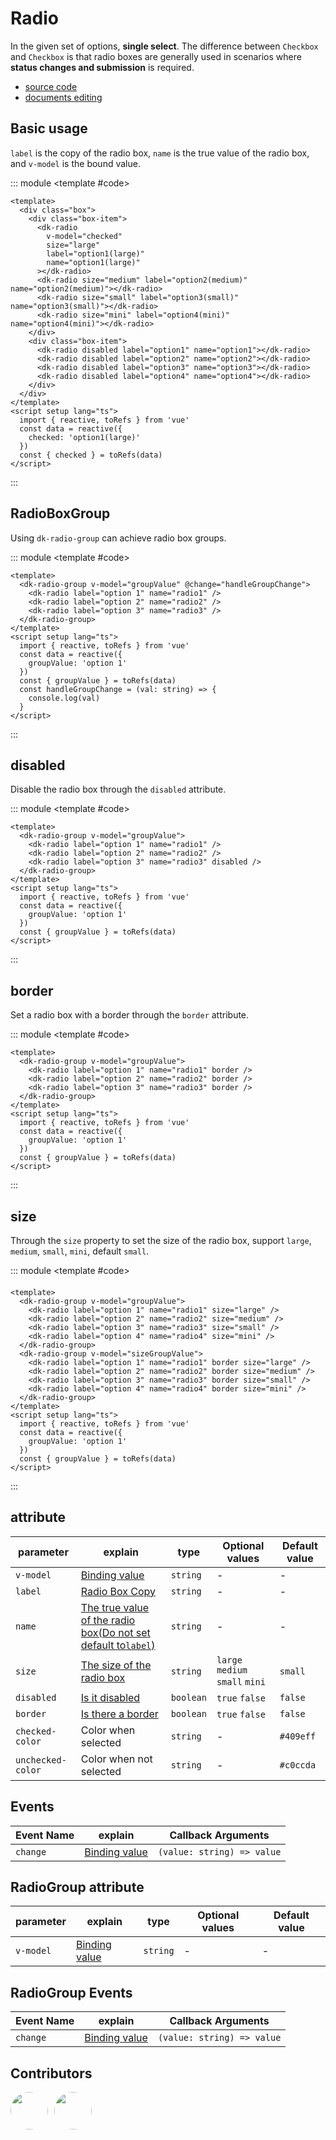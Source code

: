 # Radio

In the given set of options, **single select**. The difference between `Checkbox` and `Checkbox` is that radio boxes are generally used in scenarios where **status changes and submission** is required.

- [source code](https://github.com/dk-plus-ui/dk-plus-ui/tree/master/packages/components/radio)
- [documents editing](https://github.com/dk-plus-ui/dk-plus-ui/blob/master/docs/en/components/radio.md)

## <a id='Basicusage'>Basic usage</a>

`label` is the copy of the radio box, `name` is the true value of the radio box, and `v-model` is the bound value.

::: module
<template #code>

<div class='box'>
  <div class='box-item'>
    <dk-radio v-model='checked' size='large' label='option1(large)' name='option1(large)'></dk-radio>
    <dk-radio size='medium' label='option2(medium)' name='option2(medium)'></dk-radio>
    <dk-radio size='small' label='option3(small)' name='option3(small)'></dk-radio>
    <dk-radio size='mini' label='option4(mini)' name='option4(mini)'></dk-radio>
  </div>
  <div class='box-item'>
    <dk-radio disabled label='option1' name='option1'></dk-radio>
    <dk-radio disabled label='option2' name='option2'></dk-radio>
    <dk-radio disabled label='option3' name='option3'></dk-radio>
    <dk-radio disabled label='option4' name='option4'></dk-radio>
  </div>
</div>
</template>

```vue
<template>
  <div class="box">
    <div class="box-item">
      <dk-radio
        v-model="checked"
        size="large"
        label="option1(large)"
        name="option1(large)"
      ></dk-radio>
      <dk-radio size="medium" label="option2(medium)" name="option2(medium)"></dk-radio>
      <dk-radio size="small" label="option3(small)" name="option3(small)"></dk-radio>
      <dk-radio size="mini" label="option4(mini)" name="option4(mini)"></dk-radio>
    </div>
    <div class="box-item">
      <dk-radio disabled label="option1" name="option1"></dk-radio>
      <dk-radio disabled label="option2" name="option2"></dk-radio>
      <dk-radio disabled label="option3" name="option3"></dk-radio>
      <dk-radio disabled label="option4" name="option4"></dk-radio>
    </div>
  </div>
</template>
<script setup lang="ts">
  import { reactive, toRefs } from 'vue'
  const data = reactive({
    checked: 'option1(large)'
  })
  const { checked } = toRefs(data)
</script>
```

:::

## <a id='Radio-Box-Group'>RadioBoxGroup</a>

Using `dk-radio-group` can achieve radio box groups.

::: module
<template #code>
<dk-radio-group v-model="groupValue">
<dk-radio label="option 1" name="radio1" />
<dk-radio label="option 2" name="radio2" />
<dk-radio label="option 3" name="radio3" />
</dk-radio-group>
</template>

```vue
<template>
  <dk-radio-group v-model="groupValue" @change="handleGroupChange">
    <dk-radio label="option 1" name="radio1" />
    <dk-radio label="option 2" name="radio2" />
    <dk-radio label="option 3" name="radio3" />
  </dk-radio-group>
</template>
<script setup lang="ts">
  import { reactive, toRefs } from 'vue'
  const data = reactive({
    groupValue: 'option 1'
  })
  const { groupValue } = toRefs(data)
  const handleGroupChange = (val: string) => {
    console.log(val)
  }
</script>
```

:::

## <a id='disabled'>disabled</a>

Disable the radio box through the `disabled` attribute.

::: module
<template #code>
<dk-radio-group v-model="disabledGroupValue">
<dk-radio label="option 1" name="radio1" />
<dk-radio label="option 2" name="radio2" />
<dk-radio label="option 3" name="radio3" disabled />
</dk-radio-group>
</template>

```vue
<template>
  <dk-radio-group v-model="groupValue">
    <dk-radio label="option 1" name="radio1" />
    <dk-radio label="option 2" name="radio2" />
    <dk-radio label="option 3" name="radio3" disabled />
  </dk-radio-group>
</template>
<script setup lang="ts">
  import { reactive, toRefs } from 'vue'
  const data = reactive({
    groupValue: 'option 1'
  })
  const { groupValue } = toRefs(data)
</script>
```

:::

## <a id='border'>border</a>

Set a radio box with a border through the `border` attribute.

::: module
<template #code>
<dk-radio-group v-model="borderGroupValue">
<dk-radio label="option 1" name="radio1" border />
<dk-radio label="option 2" name="radio2" border />
<dk-radio label="option 3" name="radio3" border />
</dk-radio-group>
</template>

```vue
<template>
  <dk-radio-group v-model="groupValue">
    <dk-radio label="option 1" name="radio1" border />
    <dk-radio label="option 2" name="radio2" border />
    <dk-radio label="option 3" name="radio3" border />
  </dk-radio-group>
</template>
<script setup lang="ts">
  import { reactive, toRefs } from 'vue'
  const data = reactive({
    groupValue: 'option 1'
  })
  const { groupValue } = toRefs(data)
</script>
```

:::

## <a id='size'>size</a>

Through the `size` property to set the size of the radio box, support `large`, `medium`, `small`, `mini`, default `small`.

::: module
<template #code>
<dk-radio-group v-model="sizeGroupValue">
<dk-radio label="option 1" name="radio1" size="large" />
<dk-radio label="option 2" name="radio2" size="medium" />
<dk-radio label="option 3" name="radio3" size="small" />
<dk-radio label="option 4" name="radio4" size="mini" />
</dk-radio-group>

<div style='margin-top: 20px'></div>
<dk-radio-group v-model="sizeGroupValue">
<dk-radio label="option 1" name="radio1" border size="large" />
<dk-radio label="option 2" name="radio2" border size="medium" />
<dk-radio label="option 3" name="radio3" border size="small" />
<dk-radio label="option 4" name="radio4" border size="mini" />
</dk-radio-group>
</template>

```vue
<template>
  <dk-radio-group v-model="groupValue">
    <dk-radio label="option 1" name="radio1" size="large" />
    <dk-radio label="option 2" name="radio2" size="medium" />
    <dk-radio label="option 3" name="radio3" size="small" />
    <dk-radio label="option 4" name="radio4" size="mini" />
  </dk-radio-group>
  <dk-radio-group v-model="sizeGroupValue">
    <dk-radio label="option 1" name="radio1" border size="large" />
    <dk-radio label="option 2" name="radio2" border size="medium" />
    <dk-radio label="option 3" name="radio3" border size="small" />
    <dk-radio label="option 4" name="radio4" border size="mini" />
  </dk-radio-group>
</template>
<script setup lang="ts">
  import { reactive, toRefs } from 'vue'
  const data = reactive({
    groupValue: 'option 1'
  })
  const { groupValue } = toRefs(data)
</script>
```

:::

## <a id='attribute'>attribute</a>

| parameter         | explain                                                                      | type      | Optional values                 | Default value |
| ----------------- | ---------------------------------------------------------------------------- | --------- | ------------------------------- | ------------- |
| `v-model`         | [Binding value](#Basicusage)                                                 | `string`  | -                               | -             |
| `label`           | [Radio Box Copy](#Basicusage)                                                | `string`  | -                               | -             |
| `name`            | [The true value of the radio box(Do not set default to`label`)](#Basicusage) | `string`  | -                               | -             |
| `size`            | [The size of the radio box](#size)                                           | `string`  | `large` `medium` `small` `mini` | `small`       |
| `disabled`        | [Is it disabled](#disabled)                                                  | `boolean` | `true` `false`                  | `false`       |
| `border`          | [Is there a border](#border)                                                 | `boolean` | `true` `false`                  | `false`       |
| `checked-color`   | Color when selected                                                          | `string`  | -                               | `#409eff`     |
| `unchecked-color` | Color when not selected                                                      | `string`  | -                               | `#c0ccda`     |

## <a id='Events'>Events</a>

| Event Name | explain                      | Callback Arguments         |
| ---------- | ---------------------------- | -------------------------- |
| `change`   | [Binding value](#Basicusage) | `(value: string) => value` |

## <a id='RadioGroupAttribute'>RadioGroup attribute</a>

| parameter | explain                           | type     | Optional values | Default value |
| --------- | --------------------------------- | -------- | --------------- | ------------- |
| `v-model` | [Binding value](#Radio-Box-Group) | `string` | -               | -             |

## <a id='RadioGroupEvents'>RadioGroup Events</a>

| Event Name | explain                           | Callback Arguments         |
| ---------- | --------------------------------- | -------------------------- |
| `change`   | [Binding value](#Radio-Box-Group) | `(value: string) => value` |

## Contributors

<div style='display: flex;'>
  <a href="https://github.com/dk-plus-ui" target="_blank" style='margin-right:10px;'>
    <img style='width:60px;height:60px;border-radius: 50%;' src="https://avatars.githubusercontent.com/u/88755587?v=4" />
  </a>
  <a href="https://github.com/WangYingJay" target="_blank">
    <img style='width:60px;height:60px;border-radius: 50%;' src="https://avatars.githubusercontent.com/u/117073291?s=64&v=4"/>
  </a>
</div>


<script setup lang="ts">
  import { reactive, toRefs } from 'vue'
  const data = reactive({
    checked: 'option1(large)',
    groupValue: 'option 1',
    disabledGroupValue: 'option 1',
    borderGroupValue: 'option 1',
    sizeGroupValue: 'option 1'
  })
  const { checked, groupValue, disabledGroupValue, borderGroupValue, sizeGroupValue } = toRefs(data)
</script>
